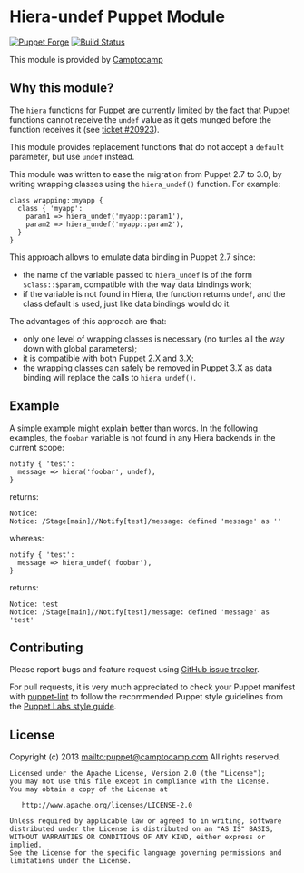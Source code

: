 # Hiera-undef Puppet Module

[![Puppet Forge](http://img.shields.io/puppetforge/v/camptocamp/hiera-undef.svg)](https://forge.puppetlabs.com/camptocamp/hiera-undef)
[![Build Status](https://travis-ci.org/camptocamp/puppet-hiera-undef.png?branch=master)](https://travis-ci.org/camptocamp/puppet-hiera-undef)

This module is provided by [Camptocamp](http://www.camptocamp.com/)

## Why this module?

The `hiera` functions for Puppet are currently limited by the fact that Puppet
functions cannot receive the `undef` value as it gets munged before the function
receives it (see [ticket #20923](https://projects.puppetlabs.com/issues/20923)).

This module provides replacement functions that do not accept a `default` parameter,
but use `undef` instead.

This module was written to ease the migration from Puppet 2.7 to 3.0, by writing
wrapping classes using the `hiera_undef()` function. For example:

    class wrapping::myapp {
      class { 'myapp':
        param1 => hiera_undef('myapp::param1'),
        param2 => hiera_undef('myapp::param2'),
      }
    }

This approach allows to emulate data binding in Puppet 2.7 since:

* the name of the variable passed to `hiera_undef` is of the form `$class::$param`,
compatible with the way data bindings work;
* if the variable is not found in Hiera, the function returns `undef`, and the
class default is used, just like data bindings would do it.

The advantages of this approach are that:

* only one level of wrapping classes is necessary (no turtles all the way down
with global parameters);
* it is compatible with both Puppet 2.X and 3.X;
* the wrapping classes can safely be removed in Puppet 3.X as data binding
will replace the calls to `hiera_undef()`.


## Example

A simple example might explain better than words. In the following examples,
the `foobar` variable is not found in any Hiera backends in the current scope:

    notify { 'test':
      message => hiera('foobar', undef),
    }

returns:

    Notice: 
    Notice: /Stage[main]//Notify[test]/message: defined 'message' as ''

whereas:

    notify { 'test':
      message => hiera_undef('foobar'),
    }

returns:

    Notice: test
    Notice: /Stage[main]//Notify[test]/message: defined 'message' as 'test'

 
## Contributing

Please report bugs and feature request using [GitHub issue
tracker](https://github.com/camptocamp/puppet-hiera-undef/issues).

For pull requests, it is very much appreciated to check your Puppet manifest
with [puppet-lint](http://puppet-lint.com/) to follow the recommended Puppet style guidelines from the
[Puppet Labs style guide](http://docs.puppetlabs.com/guides/style_guide.html).
 
## License

Copyright (c) 2013 <mailto:puppet@camptocamp.com> All rights reserved.

    Licensed under the Apache License, Version 2.0 (the "License");
    you may not use this file except in compliance with the License.
    You may obtain a copy of the License at

       http://www.apache.org/licenses/LICENSE-2.0

    Unless required by applicable law or agreed to in writing, software
    distributed under the License is distributed on an "AS IS" BASIS,
    WITHOUT WARRANTIES OR CONDITIONS OF ANY KIND, either express or implied.
    See the License for the specific language governing permissions and
    limitations under the License.
